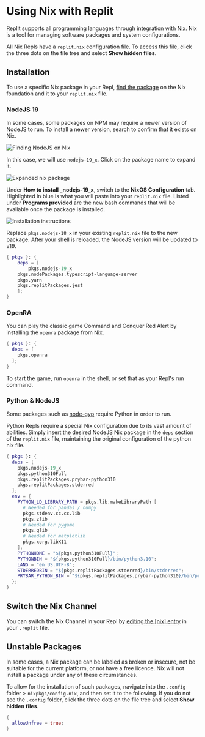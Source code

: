 # Using Nix with Replit

Replit supports all programming languages through integration with [Nix](https://nixos.org/). Nix is a tool for managing software packages and system configurations.

All Nix Repls have a `replit.nix` configuration file. To access this file, click the three dots on the file tree and select **Show hidden files**.

## Installation

To use a specific Nix package in your Repl, [find the package](https://search.nixos.org) on the Nix foundation and it to your `replit.nix` file.

### NodeJS 19

In some cases, some packages on NPM may require a newer version of NodeJS to run. To install a newer version, search to confirm that it exists on Nix.

![Finding NodeJS on Nix](https://docimg.replit.com/images/programming-ide/find-nix.png)

In this case, we will use `nodejs-19_x`. Click on the package name to expand it.

![Expanded nix package](https://docimg.replit.com/images/programming-ide/nix-package.png)

Under **How to install \_nodejs-19_x**, switch to the **NixOS Configuration** tab. Highlighted in blue is what you will paste into your `replit.nix` file. Listed under **Programs provided** are the new bash commands that will be available once the package is installed.

![Installation instructions](https://docimg.replit.com/images/programming-ide/nix-package.png)

Replace `pkgs.nodejs-18_x` in your existing `replit.nix` file to the new package. After your shell is reloaded, the NodeJS version will be updated to v19.

```nix
{ pkgs }: {
	deps = [
		pkgs.nodejs-19_x
    pkgs.nodePackages.typescript-language-server
    pkgs.yarn
    pkgs.replitPackages.jest
	];
}
```

### OpenRA

You can play the classic game Command and Conquer Red Alert by installing the `openra` package from Nix.

```nix
{ pkgs }: {
  deps = [
    pkgs.openra
  ];
}
```

To start the game, run `openra` in the shell, or set that as your Repl's run command.

### Python & NodeJS

Some packages such as [node-gyp](https://www.npmjs.com/package/node-gyp) require Python in order to run.

Python Repls require a special Nix configuration due to its vast amount of abilities. Simply insert the desired NodeJS Nix package in the `deps` section of the `replit.nix` file, maintaining the original configuration of the python nix file.

```nix
{ pkgs }: {
  deps = [
    pkgs.nodejs-19_x
    pkgs.python310Full
    pkgs.replitPackages.prybar-python310
    pkgs.replitPackages.stderred
  ];
  env = {
    PYTHON_LD_LIBRARY_PATH = pkgs.lib.makeLibraryPath [
      # Needed for pandas / numpy
      pkgs.stdenv.cc.cc.lib
      pkgs.zlib
      # Needed for pygame
      pkgs.glib
      # Needed for matplotlib
      pkgs.xorg.libX11
    ];
    PYTHONHOME = "${pkgs.python310Full}";
    PYTHONBIN = "${pkgs.python310Full}/bin/python3.10";
    LANG = "en_US.UTF-8";
    STDERREDBIN = "${pkgs.replitPackages.stderred}/bin/stderred";
    PRYBAR_PYTHON_BIN = "${pkgs.replitPackages.prybar-python310}/bin/prybar-python310";
  };
}
```

## Switch the Nix Channel

You can switch the Nix Channel in your Repl by [editing the [nix] entry](/programming-ide/configuring-repl#nix) in your `.replit` file.

## Unstable Packages

In some cases, a Nix package can be labeled as broken or insecure, not be suitable for the current platform, or not have a free licence. Nix will not install a package under any of these circumstances.

To allow for the installation of such packages, navigate into the `.config` folder > `nixpkgs/config.nix`, and then set it to the following. If you do not see the `.config` folder, click the three dots on the file tree and select **Show hidden files**.

```nix
{
  allowUnfree = true;
}
```
